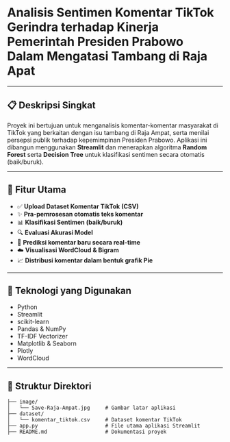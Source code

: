 # Analisis Sentimen Komentar TikTok Gerindra terhadap Kinerja Pemerintah Presiden Prabowo Dalam Mengatasi Tambang di Raja Apat

---

## 📋 Deskripsi Singkat
Proyek ini bertujuan untuk menganalisis komentar-komentar masyarakat di TikTok yang berkaitan dengan isu tambang di Raja Ampat, serta menilai persepsi publik terhadap kepemimpinan Presiden Prabowo. Aplikasi ini dibangun menggunakan **Streamlit** dan menerapkan algoritma **Random Forest** serta **Decision Tree** untuk klasifikasi sentimen secara otomatis (baik/buruk).

---

## 🚀 Fitur Utama
- ✅ **Upload Dataset Komentar TikTok (CSV)**
- ✨ **Pra-pemrosesan otomatis teks komentar**
- 📊 **Klasifikasi Sentimen (baik/buruk)**
- 🔍 **Evaluasi Akurasi Model**
- 🧾 **Prediksi komentar baru secara real-time**
- ☁️ **Visualisasi WordCloud & Bigram**
- 📈 **Distribusi komentar dalam bentuk grafik Pie**

---

## 🧠 Teknologi yang Digunakan
- Python
- Streamlit
- scikit-learn
- Pandas & NumPy
- TF-IDF Vectorizer
- Matplotlib & Seaborn
- Plotly
- WordCloud

---

## 📂 Struktur Direktori

```plaintext
├── image/
│   └── Save-Raja-Ampat.jpg     # Gambar latar aplikasi
├── dataset/
│   └── komentar_tiktok.csv     # Dataset komentar TikTok
├── app.py                      # File utama aplikasi Streamlit
├── README.md                   # Dokumentasi proyek
